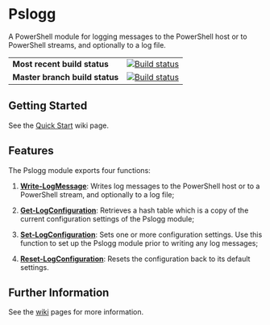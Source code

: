 # Pslogg
A PowerShell module for logging messages to the PowerShell host or to PowerShell streams, and optionally to a log file.

|                               |                                                                                                            |
------------------------------ | -----------------------------------------------------------------------------------------------------------
**Most recent build status**   | [![Build status](https://ci.appveyor.com/api/projects/status/3ar3qa4khjiu76ci?svg=true)](https://ci.appveyor.com/project/OneEyedSi/pslogg-powershelllogger)
**Master branch build status** | [![Build status](https://ci.appveyor.com/api/projects/status/3ar3qa4khjiu76ci/branch/master?svg=true)](https://ci.appveyor.com/project/OneEyedSi/pslogg-powershelllogger/branch/master)

## Getting Started
See the [Quick Start](https://github.com/OneEyedSi/Pslogg_PowerShellLogger/wiki/Quick-Start) wiki page.

## Features

The Pslogg module exports four functions:

1. **[Write-LogMessage](https://github.com/OneEyedSi/Pslogg_PowerShellLogger/wiki/Write‐LogMessage)**:  Writes log messages to the PowerShell host or to a PowerShell stream, and optionally to a log file;

2. **[Get-LogConfiguration](https://github.com/OneEyedSi/Pslogg_PowerShellLogger/wiki/Get‐LogConfiguration)**:  Retrieves a hash table which is a copy of the current configuration settings of the Pslogg module;

3. **[Set-LogConfiguration](https://github.com/OneEyedSi/Pslogg_PowerShellLogger/wiki/Set‐LogConfiguration)**:  Sets one or more configuration settings.  Use this function to 
set up the Pslogg module prior to writing any log messages;

4. **[Reset-LogConfiguration](https://github.com/OneEyedSi/Pslogg_PowerShellLogger/wiki/Reset‐LogConfiguration)**:  Resets the configuration back to its default settings.

## Further Information
See the [wiki](https://github.com/OneEyedSi/Pslogg_PowerShellLogger/wiki) pages for more information.